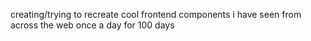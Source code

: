 creating/trying to recreate cool frontend components i have seen from across the web once a day for 100 days
